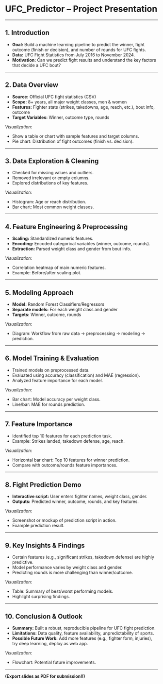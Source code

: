 # UFC_Predictor – Project Presentation

---

## 1. Introduction

- **Goal:** Build a machine learning pipeline to predict the winner, fight outcome (finish or decision), and number of rounds for UFC fights.
- **Data:** UFC Fight Statistics from July 2016 to November 2024.
- **Motivation:** Can we predict fight results and understand the key factors that decide a UFC bout?

---

## 2. Data Overview

- **Source:** Official UFC fight statistics (CSV)
- **Scope:** 8+ years, all major weight classes, men & women
- **Features:** Fighter stats (strikes, takedowns, age, reach, etc.), bout info, outcome
- **Target Variables:** Winner, outcome type, rounds

*Visualization:*
- Show a table or chart with sample features and target columns.
- Pie chart: Distribution of fight outcomes (finish vs. decision).

---

## 3. Data Exploration & Cleaning

- Checked for missing values and outliers.
- Removed irrelevant or empty columns.
- Explored distributions of key features.

*Visualization:*
- Histogram: Age or reach distribution.
- Bar chart: Most common weight classes.

---

## 4. Feature Engineering & Preprocessing

- **Scaling:** Standardized numeric features.
- **Encoding:** Encoded categorical variables (winner, outcome, rounds).
- **Extraction:** Parsed weight class and gender from bout info.

*Visualization:*
- Correlation heatmap of main numeric features.
- Example: Before/after scaling plot.

---

## 5. Modeling Approach

- **Model:** Random Forest Classifiers/Regressors
- **Separate models:** For each weight class and gender
- **Targets:** Winner, outcome, rounds

*Visualization:*
- Diagram: Workflow from raw data → preprocessing → modeling → prediction.

---

## 6. Model Training & Evaluation

- Trained models on preprocessed data.
- Evaluated using accuracy (classification) and MAE (regression).
- Analyzed feature importance for each model.

*Visualization:*
- Bar chart: Model accuracy per weight class.
- Line/bar: MAE for rounds prediction.

---

## 7. Feature Importance

- Identified top 10 features for each prediction task.
- Example: Strikes landed, takedown defense, age, reach.

*Visualization:*
- Horizontal bar chart: Top 10 features for winner prediction.
- Compare with outcome/rounds feature importances.

---

## 8. Fight Prediction Demo

- **Interactive script:** User enters fighter names, weight class, gender.
- **Outputs:** Predicted winner, outcome, rounds, and key features.

*Visualization:*
- Screenshot or mockup of prediction script in action.
- Example prediction result.

---

## 9. Key Insights & Findings

- Certain features (e.g., significant strikes, takedown defense) are highly predictive.
- Model performance varies by weight class and gender.
- Predicting rounds is more challenging than winner/outcome.

*Visualization:*
- Table: Summary of best/worst performing models.
- Highlight surprising findings.

---

## 10. Conclusion & Outlook

- **Summary:** Built a robust, reproducible pipeline for UFC fight prediction.
- **Limitations:** Data quality, feature availability, unpredictability of sports.
- **Possible Future Work:** Add more features (e.g., fighter form, injuries), try deep learning, deploy as web app.

*Visualization:*
- Flowchart: Potential future improvements.

---

**(Export slides as PDF for submission!!)**